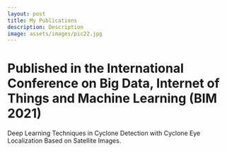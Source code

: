 ```yaml
---
layout: post
title: My Publications
description: Description
image: assets/images/pic22.jpg
---
```


<h1>Published in the International Conference on Big Data, Internet of Things and Machine Learning (BIM 2021)</h1>
Deep Learning Techniques in Cyclone Detection with Cyclone Eye Localization Based on Satellite Images.